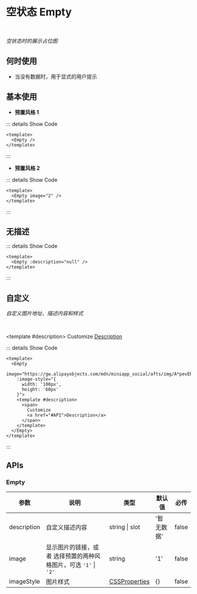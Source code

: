 # 空状态 Empty

<BackTop />
<Watermark fullscreen content="Vue Amazing UI" :z-index="30" />

<br/>

*空状态时的展示占位图*

## 何时使用

- 当没有数据时，用于显式的用户提示

## 基本使用

- **预置风格 1**

<Empty />

::: details Show Code

```vue
<template>
  <Empty />
</template>
```

:::

- **预置风格 2**

<Empty image="2" />

::: details Show Code

```vue
<template>
  <Empty image="2" />
</template>
```

:::

## 无描述

<Empty :description="null" />

::: details Show Code

```vue
<template>
  <Empty :description="null" />
</template>
```

:::

## 自定义

*自定义图片地址、描述内容和样式*

<br/>

<Empty
  image="https://gw.alipayobjects.com/mdn/miniapp_social/afts/img/A*pevERLJC9v0AAAAAAAAAAABjAQAAAQ/original"
  :image-style="{
    width: '100px',
    height: '60px'
  }">
  <template #description>
    <span>
      Customize
      <a href="#API">Description</a>
    </span>
  </template>
</Empty>

::: details Show Code

```vue
<template>
  <Empty
    image="https://gw.alipayobjects.com/mdn/miniapp_social/afts/img/A*pevERLJC9v0AAAAAAAAAAABjAQAAAQ/original"
    :image-style="{
      width: '100px',
      height: '60px'
    }">
    <template #description>
      <span>
        Customize
        <a href="#API">Description</a>
      </span>
    </template>
  </Empty>
</template>
```

:::

## APIs

### Empty

参数 | 说明 | 类型 | 默认值 | 必传
-- | -- | -- | -- | --
description | 自定义描述内容 | string &#124; slot | '暂无数据' | false
image | 显示图片的链接，或者 选择预置的两种风格图片，可选 `'1'` &#124; `'2'` | string | '1' | false
imageStyle | 图片样式 | [CSSProperties](https://cn.vuejs.org/api/utility-types.html#cssproperties) | {} | false
